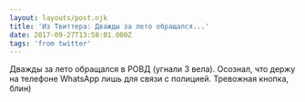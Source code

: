 ```yaml
---
layout: layouts/post.njk
title: 'Из Твиттера: Дважды за лето обращался...'
date: 2017-09-27T13:58:01.000Z
tags: 'from twitter'
---
```



Дважды за лето обращался в РОВД (угнали 3 вела). Осознал, что держу на телефоне WhatsApp лишь для связи с полицией. Тревожная кнопка, блин)
